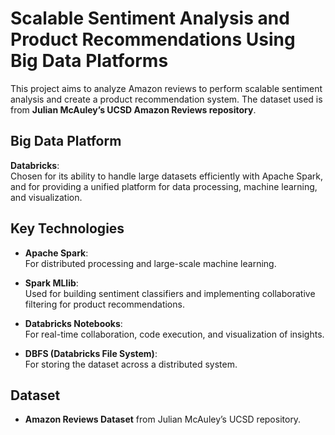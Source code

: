 # Scalable Sentiment Analysis and Product Recommendations Using Big Data Platforms

This project aims to analyze Amazon reviews to perform scalable sentiment analysis and create a product recommendation system. The dataset used is from **Julian McAuley’s UCSD Amazon Reviews repository**.

## Big Data Platform

**Databricks**:  
Chosen for its ability to handle large datasets efficiently with Apache Spark, and for providing a unified platform for data processing, machine learning, and visualization.

## Key Technologies

- **Apache Spark**:  
  For distributed processing and large-scale machine learning.

- **Spark MLlib**:  
  Used for building sentiment classifiers and implementing collaborative filtering for product recommendations.

- **Databricks Notebooks**:  
  For real-time collaboration, code execution, and visualization of insights.

- **DBFS (Databricks File System)**:  
  For storing the dataset across a distributed system.

## Dataset

- **Amazon Reviews Dataset** from Julian McAuley’s UCSD repository.
